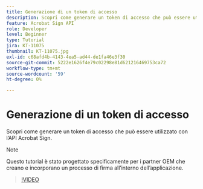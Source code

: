 ```yaml
---
title: Generazione di un token di accesso
description: Scopri come generare un token di accesso che può essere utilizzato con l’API Acrobat Sign
feature: Acrobat Sign API
role: Developer
level: Beginner
type: Tutorial
jira: KT-11075
thumbnail: KT-11075.jpg
exl-id: c68afd4b-4143-4ea5-ad44-de1fa46e3f30
source-git-commit: 5222e1626f4e79c02298e81d621216469753ca72
workflow-type: tm+mt
source-wordcount: '59'
ht-degree: 0%

---
```


# Generazione di un token di accesso

Scopri come generare un token di accesso che può essere utilizzato con l’API Acrobat Sign.

>[!NOTE]
>
>Questo tutorial è stato progettato specificamente per i partner OEM che creano e incorporano un processo di firma all’interno dell’applicazione.

>[!VIDEO](https://video.tv.adobe.com/v/3444197?hidetitle=true&captions=ita)
